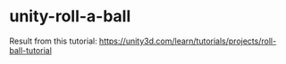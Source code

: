 # unity-roll-a-ball

Result from this tutorial:
https://unity3d.com/learn/tutorials/projects/roll-ball-tutorial
